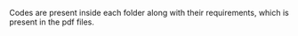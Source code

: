 Codes are present inside each folder along with their requirements, which is present in the pdf files.